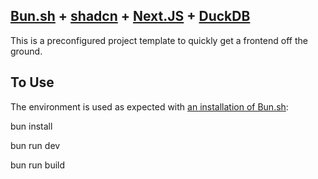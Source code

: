 ## [Bun.sh](https://bun.sh/) + [shadcn](https://ui.shadcn.com/) + [Next.JS](https://nextjs.org/) + [DuckDB](https://duckdb.org/)

This is a preconfigured project template to quickly get a frontend off the ground.

## To Use
The environment is used as expected with [an installation of Bun.sh](https://bun.sh/docs/installation):

bun install

bun run dev

bun run build